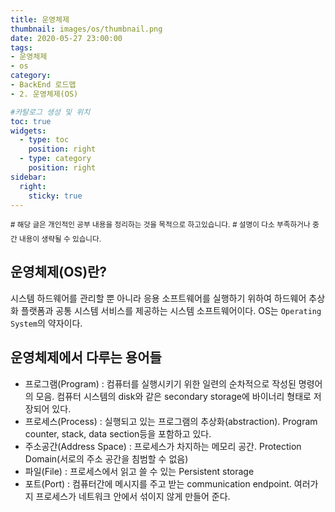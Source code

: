 ```yaml
---
title: 운영체제
thumbnail: images/os/thumbnail.png
date: 2020-05-27 23:00:00
tags: 
- 운영체제
- os
category: 
- BackEnd 로드맵 
- 2. 운영체제(OS)

#카탈로그 생성 및 위치
toc: true
widgets:
  - type: toc
    position: right
  - type: category
    position: right
sidebar:
  right:
    sticky: true
---
```

<sup># 해당 글은 개인적인 공부 내용을 정리하는 것을 목적으로 하고있습니다.</sup>
<sup># 설명이 다소 부족하거나 중간 내용이 생략될 수 있습니다.</sup>

## 운영체제(OS)란?
시스템 하드웨어를 관리할 뿐 아니라 응용 소프트웨어를 실행하기 위하여 하드웨어 추상화 플랫폼과 공통 시스템 서비스를 제공하는 시스템 소프트웨어이다. OS는 `Operating System`의 약자이다.<!-- more -->

## 운영체제에서 다루는 용어들
- 프로그램(Program) : 컴퓨터를 실행시키기 위한 일련의 순차적으로 작성된 명령어의 모음. 컴퓨터 시스템의 disk와 같은 secondary storage에 바이너리 형태로 저장되어 있다.
- 프로세스(Process) : 실행되고 있는 프로그램의 추상화(abstraction). Program counter, stack, data section등을 포함하고 있다.
- 주소공간(Address Space) : 프로세스가 차지하는 메모리 공간. Protection Domain(서로의 주소 공간을 침범할 수 없음)
- 파일(File) : 프로세스에서 읽고 쓸 수 있는 Persistent storage
- 포트(Port) : 컴퓨터간에 메시지를 주고 받는 communication endpoint. 여러가지 프로세스가 네트워크 안에서 섞이지 않게 만들어 준다.






